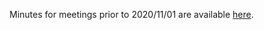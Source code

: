 Minutes for meetings prior to 2020/11/01 are available [here](https://lists.riscv.org/g/tech-virt-mem/files/Meeting%20Minutes).
